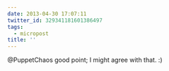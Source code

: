 ```yaml
---
date: 2013-04-30 17:07:11
twitter_id: 329341181601386497
tags:
  - micropost
title: ''
---
```


@PuppetChaos good point; I might agree with that. :)
